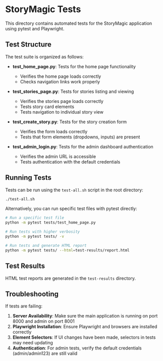 # StoryMagic Tests

This directory contains automated tests for the StoryMagic application using pytest and Playwright.

## Test Structure

The test suite is organized as follows:

- **test_home_page.py**: Tests for the home page functionality
  - Verifies the home page loads correctly
  - Checks navigation links work properly

- **test_stories_page.py**: Tests for stories listing and viewing
  - Verifies the stories page loads correctly
  - Tests story card elements
  - Tests navigation to individual story view

- **test_create_story.py**: Tests for the story creation form
  - Verifies the form loads correctly
  - Tests that form elements (dropdowns, inputs) are present

- **test_admin_login.py**: Tests for the admin dashboard authentication
  - Verifies the admin URL is accessible
  - Tests authentication with the default credentials

## Running Tests

Tests can be run using the `test-all.sh` script in the root directory:

```bash
./test-all.sh
```

Alternatively, you can run specific test files with pytest directly:

```bash
# Run a specific test file
python -m pytest tests/test_home_page.py

# Run tests with higher verbosity
python -m pytest tests/ -v

# Run tests and generate HTML report
python -m pytest tests/ --html=test-results/report.html
```

## Test Results

HTML test reports are generated in the `test-results` directory.

## Troubleshooting

If tests are failing:

1. **Server Availability**: Make sure the main application is running on port 8000 and admin on port 8001
2. **Playwright Installation**: Ensure Playwright and browsers are installed correctly
3. **Element Selectors**: If UI changes have been made, selectors in tests may need updating
4. **Authentication**: For admin tests, verify the default credentials (admin/admin123) are still valid